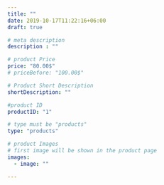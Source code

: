```yaml
---
title: ""
date: 2019-10-17T11:22:16+06:00
draft: true

# meta description
description : ""

# product Price
price: "80.00$"
# priceBefore: "100.00$"

# Product Short Description
shortDescription: ""

#product ID
productID: "1"

# type must be "products"
type: "products"

# product Images
# first image will be shown in the product page
images:
  - image: ""

---
```



